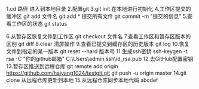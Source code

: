 1.cd 路径 进入到本地目录
2.配置git
3.git init 在本地进行初始化
4.工作区提交的缓冲区
	git add 文件名 
	git add * 提交所有文件
	git commit -m "提交的信息"
5.查看工作区的状态
	git status

6.从暂存区恢复文件到工作区
	git checkout 文件名
7.查看工作区和暂存区版本的区别
	git diff
8.clear 清屏操作
9.查看已提交到缓存区的历史版本
	git log
10.恢复文件到指定的某一版本
	git reset --hard 版本号
11.生成ssh密钥
	ssh-keygen -t rsa -C "你的github邮箱"
C:\Users\admin\.ssh\id_rsa.pub
12.去GitHub配置密钥
13.暂存区推送到远程仓库
	git remote add origin https://github.com/haiyang1024/testgit.git
	git push -u origin master
14.git clone
	从远程仓库更新到本地
15.从远程仓库同步本地代码
abcdef